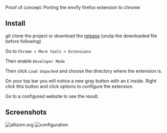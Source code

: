 Proof of concept: Porting the envify firefox extension to chrome

Install
---

git clone the project or download the [release](https://github.com/ylecuyer/envify-chrome/releases/download/poc/envify-chrome.zip) (unzip the downloaded file before following)

Go to `Chrome > More tools > Extensions`

Then enable `Developer Mode` 

Then click `Load Unpacked` and choose the directory where the extension is.

On your top bar you will notice a new gray button with an `E` inside. Right click this button and click options to configure the extension.

Go to a configured website to see the result.

Screenshots
---

![allizom.org](https://github.com/ylecuyer/envify-chrome/blob/master/doc/allizom.png)
![configuration](https://github.com/ylecuyer/envify-chrome/blob/master/doc/config.png)


